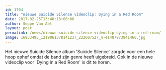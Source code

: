 ```yaml
---
id: 1704
title: "nieuwe Suicide Silence videoclip: Dying in a Red Room"
date: 2017-02-25T13:48:13+00:00
author: Seppe Van Ael
layout: post
permalink: /news/nieuwe-suicide-silence-videoclip-dying-in-a-red-room/
image: 16933495_1219061378141237_222607527_n-e1487873841460.jpg
---
```

Het nieuwe Suicide Silence album 'Suicide Silence' zorgde voor een hele hoop ophef omdat de band zijn genre heeft uigebreid. Ook in de nieuwe videoclip voor 'Dying in a Red Room' is dit te horen.

&nbsp;